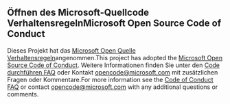 ## <a name="microsoft-open-source-code-of-conduct"></a><span data-ttu-id="52725-101">Öffnen des Microsoft-Quellcode Verhaltensregeln</span><span class="sxs-lookup"><span data-stu-id="52725-101">Microsoft Open Source Code of Conduct</span></span>
<span data-ttu-id="52725-102">Dieses Projekt hat das [Microsoft Open Quelle Verhaltensregeln](https://opensource.microsoft.com/codeofconduct/)angenommen.</span><span class="sxs-lookup"><span data-stu-id="52725-102">This project has adopted the [Microsoft Open Source Code of Conduct](https://opensource.microsoft.com/codeofconduct/).</span></span>
<span data-ttu-id="52725-103">Weitere Informationen finden Sie unter den [Code durchführen FAQ](https://opensource.microsoft.com/codeofconduct/faq/) oder Kontakt [opencode@microsoft.com](mailto:opencode@microsoft.com) mit zusätzlichen Fragen oder Kommentare.</span><span class="sxs-lookup"><span data-stu-id="52725-103">For more information see the [Code of Conduct FAQ](https://opensource.microsoft.com/codeofconduct/faq/) or contact [opencode@microsoft.com](mailto:opencode@microsoft.com) with any additional questions or comments.</span></span>